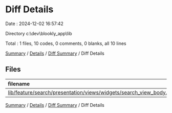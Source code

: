 # Diff Details

Date : 2024-12-02 16:57:42

Directory c:\\dev\\blookly_app\\lib

Total : 1 files,  10 codes, 0 comments, 0 blanks, all 10 lines

[Summary](results.md) / [Details](details.md) / [Diff Summary](diff.md) / Diff Details

## Files
| filename | language | code | comment | blank | total |
| :--- | :--- | ---: | ---: | ---: | ---: |
| [lib/feature/search/presentation/views/widgets/search_view_body.dart](/lib/feature/search/presentation/views/widgets/search_view_body.dart) | Dart | 10 | 0 | 0 | 10 |

[Summary](results.md) / [Details](details.md) / [Diff Summary](diff.md) / Diff Details